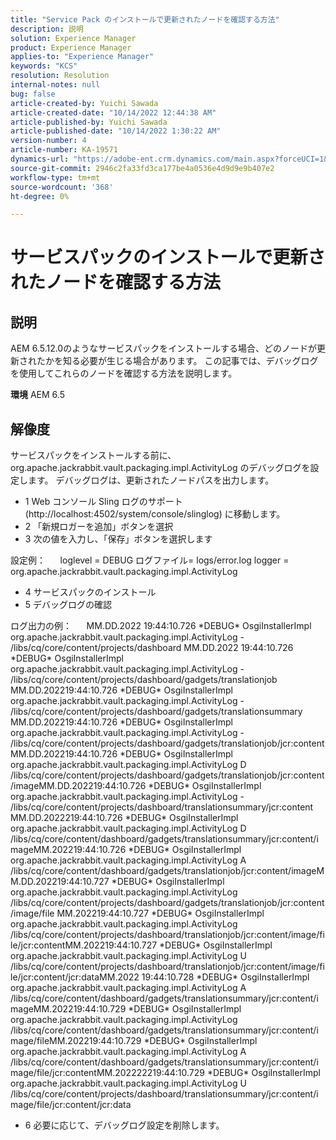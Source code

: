 ```yaml
---
title: "Service Pack のインストールで更新されたノードを確認する方法"
description: 説明
solution: Experience Manager
product: Experience Manager
applies-to: "Experience Manager"
keywords: "KCS"
resolution: Resolution
internal-notes: null
bug: false
article-created-by: Yuichi Sawada
article-created-date: "10/14/2022 12:44:38 AM"
article-published-by: Yuichi Sawada
article-published-date: "10/14/2022 1:30:22 AM"
version-number: 4
article-number: KA-19571
dynamics-url: "https://adobe-ent.crm.dynamics.com/main.aspx?forceUCI=1&pagetype=entityrecord&etn=knowledgearticle&id=43d93c5d-594b-ed11-bba2-000d3a5c1bcc"
source-git-commit: 2946c2fa33fd3ca177be4a0536e4d9d9e9b407e2
workflow-type: tm+mt
source-wordcount: '368'
ht-degree: 0%

---
```


# サービスパックのインストールで更新されたノードを確認する方法

## 説明


AEM 6.5.12.0のようなサービスパックをインストールする場合、どのノードが更新されたかを知る必要が生じる場合があります。 この記事では、デバッグログを使用してこれらのノードを確認する方法を説明します。

<b>環境</b>
AEM 6.5


## 解像度


サービスパックをインストールする前に、org.apache.jackrabbit.vault.packaging.impl.ActivityLog のデバッグログを設定します。 デバッグログは、更新されたノードパスを出力します。

- 1 Web コンソール Sling ログのサポート (http://localhost:4502/system/console/slinglog) に移動します。
- 2 「新規ロガーを追加」ボタンを選択
- 3 次の値を入力し、「保存」ボタンを選択します

設定例：      loglevel = DEBUG ログファイル= logs/error.log logger = org.apache.jackrabbit.vault.packaging.impl.ActivityLog

- 4 サービスパックのインストール
- 5 デバッグログの確認

ログ出力の例：      MM.DD.2022 19:44:10.726 \*DEBUG\* OsgiInstallerImpl org.apache.jackrabbit.vault.packaging.impl.ActivityLog - /libs/cq/core/content/projects/dashboard MM.DD.2022 19:44:10.726 \*DEBUG\* OsgiInstallerImpl org.apache.jackrabbit.vault.packaging.impl.ActivityLog - /libs/cq/core/content/projects/dashboard/gadgets/translationjob MM.DD.202219:44:10.726 \*DEBUG\* OsgiInstallerImpl org.apache.jackrabbit.vault.packaging.impl.ActivityLog - /libs/cq/core/content/projects/dashboard/gadgets/translationsummary MM.DD.202219:44:10.726 \*DEBUG\* OsgiInstallerImpl org.apache.jackrabbit.vault.packaging.impl.ActivityLog - /libs/cq/core/content/projects/dashboard/gadgets/translationjob/jcr:content MM.DD.202219:44:10.726 \*DEBUG\* OsgiInstallerImpl org.apache.jackrabbit.vault.packaging.impl.ActivityLog D /libs/cq/core/content/projects/dashboard/gadgets/translationjob/jcr:content/imageMM.DD.202219:44:10.726 \*DEBUG\* OsgiInstallerImpl org.apache.jackrabbit.vault.packaging.impl.ActivityLog - /libs/cq/core/content/projects/dashboard/translationsummary/jcr:content MM.DD.2022219:44:10.726 \*DEBUG\* OsgiInstallerImpl org.apache.jackrabbit.vault.packaging.impl.ActivityLog D /libs/cq/core/content/dashboard/gadgets/translationsummary/jcr:content/imageMM.202219:44:10.726 \*DEBUG\* OsgiInstallerImpl org.apache.jackrabbit.vault.packaging.impl.ActivityLog A /libs/cq/core/content/dashboard/gadgets/translationjob/jcr:content/imageMM.DD.202219:44:10.727 \*DEBUG\* OsgiInstallerImpl org.apache.jackrabbit.vault.packaging.impl.ActivityLog /libs/cq/core/content/projects/dashboard/gadgets/translationjob/jcr:content/image/file MM.202219:44:10.727 \*DEBUG\* OsgiInstallerImpl org.apache.jackrabbit.vault.packaging.impl.ActivityLog /libs/cq/core/content/projects/dashboard/translationjob/jcr:content/image/file/jcr:contentMM.202219:44:10.727 \*DEBUG\* OsgiInstallerImpl org.apache.jackrabbit.vault.packaging.impl.ActivityLog U /libs/cq/core/content/projects/dashboard/translationjob/jcr:content/image/file/jcr:content/jcr:dataMM.2022 19:44:10.728 \*DEBUG\* OsgiInstallerImpl org.apache.jackrabbit.vault.packaging.impl.ActivityLog A /libs/cq/core/content/dashboard/gadgets/translationsummary/jcr:content/imageMM.202219:44:10.729 \*DEBUG\* OsgiInstallerImpl org.apache.jackrabbit.vault.packaging.impl.ActivityLog /libs/cq/core/content/dashboard/gadgets/translationsummary/jcr:content/image/fileMM.202219:44:10.729 \*DEBUG\* OsgiInstallerImpl org.apache.jackrabbit.vault.packaging.impl.ActivityLog A /libs/cq/core/content/dashboard/gadgets/translationsummary/jcr:content/image/file/jcr:contentMM.202222219:44:10.729 \*DEBUG\* OsgiInstallerImpl org.apache.jackrabbit.vault.packaging.impl.ActivityLog U /libs/cq/core/content/projects/dashboard/translationsummary/jcr:content/image/file/jcr:content/jcr:data

- 6 必要に応じて、デバッグログ設定を削除します。

